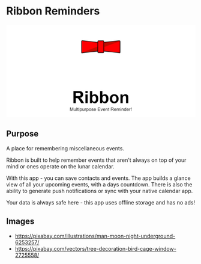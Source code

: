 # Ribbon Reminders

![Ribbon Reminders](https://github.com/jeremyqzt/eventReminder/blob/main/others/android/baseImg/horizontal.png?raw=true)

## Purpose

A place for remembering miscellaneous events.

Ribbon is built to help remember events that aren't always on top of your mind or ones operate on the lunar calendar.

With this app - you can save contacts and events. The app builds a glance view of all your upcoming events, with a days countdown. There is also the ability to generate push notifications or sync with your native calendar app.

Your data is always safe here - this app uses offline storage and has no ads!

## Images

- https://pixabay.com/illustrations/man-moon-night-underground-6253257/
- https://pixabay.com/vectors/tree-decoration-bird-cage-window-2725558/

